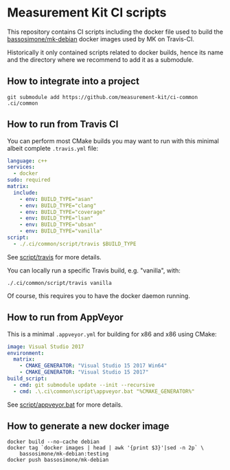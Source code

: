 # Measurement Kit CI scripts

This repository contains CI scripts including the docker file used to build
the [bassosimone/mk-debian](https://hub.docker.com/r/bassosimone/mk-debian)
docker images used by MK on Travis-CI.

Historically it only contained scripts related to docker builds, hence its
name and the directory where we recommend to add it as a submodule.

## How to integrate into a project

```
git submodule add https://github.com/measurement-kit/ci-common .ci/common
```

## How to run from Travis CI

You can perform most CMake builds you may want to run with this minimal
albeit complete `.travis.yml` file:

```yaml
language: c++
services:
  - docker
sudo: required
matrix:
  include:
    - env: BUILD_TYPE="asan"
    - env: BUILD_TYPE="clang"
    - env: BUILD_TYPE="coverage"
    - env: BUILD_TYPE="lsan"
    - env: BUILD_TYPE="ubsan"
    - env: BUILD_TYPE="vanilla"
script:
  - ./.ci/common/script/travis $BUILD_TYPE
```

See [script/travis](script/travis) for more details.

You can locally run a specific Travis build, e.g. "vanilla", with:

```
./.ci/common/script/travis vanilla
```

Of course, this requires you to have the docker daemon running.

## How to run from AppVeyor

This is a minimal `.appveyor.yml` for building for x86 and x86 using CMake:

```yaml
image: Visual Studio 2017
environment:
  matrix:
    - CMAKE_GENERATOR: "Visual Studio 15 2017 Win64"
    - CMAKE_GENERATOR: "Visual Studio 15 2017"
build_script:
  - cmd: git submodule update --init --recursive
  - cmd: .\.ci\common\script\appveyor.bat "%CMAKE_GENERATOR%"
```

See [script/appveyor.bat](script/appveyor.bat) for more details.

## How to generate a new docker image

```
docker build --no-cache debian
docker tag `docker images | head | awk '{print $3}'|sed -n 2p` \
    bassosimone/mk-debian:testing
docker push bassosimone/mk-debian
```
